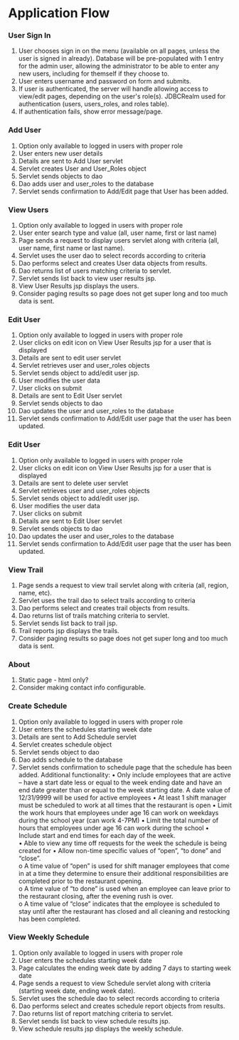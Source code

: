 # Application Flow


### User Sign In
1. User chooses sign in on the menu (available on all pages, unless the user 
is signed in already).  Database will be pre-populated with 1 entry for the admin user, 
allowing the administrator to be able to enter any new users, including for themself 
if they choose to.
1. User enters username and password on form and submits. 
1. If user is authenticated, the server will handle allowing access to view/edit 
pages, depending on the user's role(s).  JDBCRealm used for authentication (users, users_roles, and roles table).
1. If authentication fails, show error message/page.

### Add User
1. Option only available to logged in users with proper role
1. User enters new user details
1. Details are sent to Add User servlet
1. Servlet creates User and User_Roles object
1. Servlet sends objects to dao
1. Dao adds user and user_roles to the database
1. Servlet sends confirmation to Add/Edit page that User has been added.

### View Users
1. Option only available to logged in users with proper role
1. User enter search type and value (all, user name, first or last name)
1. Page sends a request to display users servlet along with criteria 
(all, user name, first name or last name).
1. Servlet uses the user dao to select records according to criteria
1. Dao performs select and creates User data objects from results.
1. Dao returns list of users matching criteria to servlet.
1. Servlet sends list back to view user results jsp.
1. View User Results jsp displays the users.
1. Consider paging results so page does not get super long and too much data 
is sent.

### Edit User
1. Option only available to logged in users with proper role
1. User clicks on edit icon on View User Results jsp for a user that is displayed
1. Details are sent to edit user servlet
1. Servlet retrieves user and user_roles objects
1. Servlet sends object to add/edit user jsp.
1. User modifies the user data
1. User clicks on submit
1. Details are sent to Edit User servlet
1. Servlet sends objects to dao
1. Dao updates the user and user_roles to the database
1. Servlet sends confirmation to Add/Edit user page that the user has been updated.


### Edit User
1. Option only available to logged in users with proper role
1. User clicks on edit icon on View User Results jsp for a user that is displayed
1. Details are sent to delete user servlet
1. Servlet retrieves user and user_roles objects
1. Servlet sends object to add/edit user jsp.
1. User modifies the user data
1. User clicks on submit
1. Details are sent to Edit User servlet
1. Servlet sends objects to dao
1. Dao updates the user and user_roles to the database
1. Servlet sends confirmation to Add/Edit user page that the user has been updated.
### View Trail

1. Page sends a request to view trail servlet along with criteria 
(all, region, name, etc).
1. Servlet uses the trail dao to select trails according to criteria
1. Dao performs select and creates trail objects from results.
1. Dao returns list of trails matching criteria to servlet.
1. Servlet sends list back to trail  jsp.
1. Trail reports jsp displays the trails.
1. Consider paging results so page does not get super long and too much data 
is sent.

### About

1. Static page - html only? 
1. Consider making contact info configurable.


### Create Schedule
1. Option only available to logged in users with proper role 
1. User enters the schedules starting week date
1. Details are sent to Add Schedule servlet
1. Servlet creates schedule  object
1. Servlet sends object to dao
1. Dao adds schedule to the database
1. Servlet sends confirmation to schedule page that the schedule has been added.
Additional functionality:
•	Only include employees that are active – have a start date less or equal to the week ending date and have an end date greater than or equal to the week starting date.  A date value of 12/31/9999 will be used for active employees
•	At least 1 shift manager must be scheduled to work at all times that the restaurant is open
•	Limit the work hours that employees under age 16 can work on weekdays during the school year (can work 4-7PM)
•	Limit the total number of hours that employees under age 16 can work during the school
•	Include start and end times for each day of the week.  
•	Able to view any time off requests for the week the schedule is being created for
•	Allow non-time specific values of “open”, “to done” and “close”.   
o	A time value of “open” is used for shift manager employees that come in at a time they determine to ensure their additional responsibilities are completed prior to the restaurant opening.  
o	A time value of “to done” is used when an employee can leave prior to the restaurant closing, after the evening rush is over.  
o	A time value of “close” indicates that the employee is scheduled to stay until after the restaurant has closed and all cleaning and restocking has been completed.

### View Weekly Schedule
1. Option only available to logged in users with proper role 
1. User enters the schedules starting week date
1. Page calculates the ending week date by adding 7 days to starting week date
1. Page sends a request to view Schedule servlet along with criteria 
(starting week date, ending week date).
1. Servlet uses the schedule dao to select records according to criteria
1. Dao performs select and creates schedule report objects from results.
1. Dao returns list of report matching criteria to servlet.
1. Servlet sends list back to view schedule results jsp.
1. View schedule results jsp displays the weekly schedule.








 